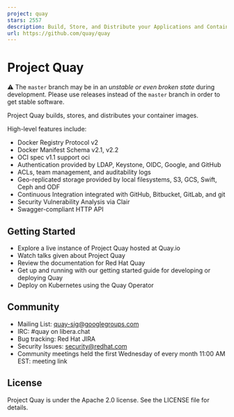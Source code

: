 ```yaml
---
project: quay
stars: 2557
description: Build, Store, and Distribute your Applications and Containers
url: https://github.com/quay/quay
---
```


Project Quay
============

⚠️ The `master` branch may be in an _unstable or even broken state_ during development. Please use releases instead of the `master` branch in order to get stable software.

Project Quay builds, stores, and distributes your container images.

High-level features include:

-   Docker Registry Protocol v2
-   Docker Manifest Schema v2.1, v2.2
-   OCI spec v1.1 support oci
-   Authentication provided by LDAP, Keystone, OIDC, Google, and GitHub
-   ACLs, team management, and auditability logs
-   Geo-replicated storage provided by local filesystems, S3, GCS, Swift, Ceph and ODF
-   Continuous Integration integrated with GitHub, Bitbucket, GitLab, and git
-   Security Vulnerability Analysis via Clair
-   Swagger\-compliant HTTP API

Getting Started
---------------

-   Explore a live instance of Project Quay hosted at Quay.io
-   Watch talks given about Project Quay
-   Review the documentation for Red Hat Quay
-   Get up and running with our getting started guide for developing or deploying Quay
-   Deploy on Kubernetes using the Quay Operator

Community
---------

-   Mailing List: quay-sig@googlegroups.com
-   IRC: #quay on libera.chat
-   Bug tracking: Red Hat JIRA
-   Security Issues: security@redhat.com
-   Community meetings held the first Wednesday of every month 11:00 AM EST: meeting link

License
-------

Project Quay is under the Apache 2.0 license. See the LICENSE file for details.
